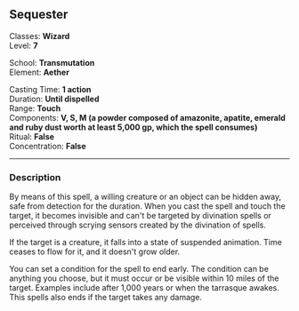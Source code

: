 ## Sequester

Classes: **Wizard**  
Level: **7**  

School: **Transmutation**  
Element: **Aether**  

Casting Time: **1 action**  
Duration: **Until dispelled**  
Range: **Touch**  
Components: **V, S, M (a powder composed of amazonite, apatite, emerald and ruby dust worth at least 5,000 gp, which the spell consumes)**  
Ritual: **False**  
Concentration: **False**  

------

### Description

By means of this spell, a willing creature or an object can be hidden away, safe from detection for the duration. When you cast the spell and touch the target, it becomes invisible and can't be targeted by divination spells or perceived through scrying sensors created by the divination of spells.

If the target is a creature, it falls into a state of suspended animation. Time ceases to flow for it, and it doesn't grow older.

You can set a condition for the spell to end early. The condition can be anything you choose, but it must occur or be visible within 10 miles of the target. Examples include after 1,000 years or when the tarrasque awakes. This spells also ends if the target takes any damage.